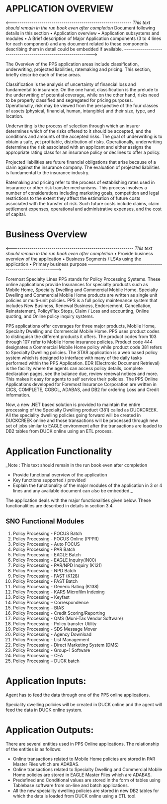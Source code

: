 # APPLICATION OVERVIEW 
<------------------------------------------------------------
*This text should remain in the run book even after completion*
 Document following details in this section
•	Application overview
•	Application subsystems and modules
•	A Brief description of Major Application components (3 to 4 lines for each component) and any document related to these components describing them in detail could be embedded if available.
-------------------------------------------------------------->

The Overview of the PPS application areas include classification, underwriting, projected liabilities, ratemaking and pricing. This section, briefly describe each of these areas.

Classification is the analysis of uncertainty of financial loss and fundamental to insurance. On the one hand, classification is the prelude to the underwriting of potential coverage, while on the other hand, risks need to be properly classified and segregated for pricing purposes. Operationally, risk may be viewed from the perspective of the four classes of assets (physical, financial, human, intangible) and their size, type, and location.

Underwriting is the process of selection through which an insurer determines which of the risks offered to it should be accepted, and the conditions and amounts of the accepted risks. The goal of underwriting is to obtain a safe, yet profitable, distribution of risks. Operationally, underwriting determines the risk associated with an applicant and either assigns the appropriate rating class for an insurance policy or declines to offer a policy.

Projected liabilities are future financial obligations that arise because of a claim against the insurance company. The evaluation of projected liabilities is fundamental to the insurance industry.

Ratemaking and pricing refer to the process of establishing rates used in insurance or other risk transfer mechanisms. This process involves a number of considerations including marketing goals, competition and legal restrictions to the extent they affect the estimation of future costs associated with the transfer of risk. Such future costs include claims, claim settlement expenses, operational and administrative expenses, and the cost of capital.

# Business Overview
  <-------------------------------------------------------------
  *This text should remain in the run book even after completion*
•	Provide business overview of the application
•	Business Segments / LSAs using the application
•	Primary business purpose
-------------------------------------------------------------->

Foremost Specialty Lines PPS stands for Policy Processing Systems. These online applications provide Insurances for specialty products such as Mobile Home, Specialty Dwelling and Commercial Mobile Home. Specialty Dwelling and Commercial Mobile Home products are written as single unit policies or multi-unit policies. PPS is a full policy maintenance system that includes New Business, Renewal Business, Endorsement, Cancellation, Reinstatement, Policy/Flex Stops, Claim / Loss and accounting, Online quoting, and Online policy inquiry systems. 

PPS applications offer coverages for three major products, Mobile Home, Specialty Dwelling and Commercial Mobile Home. PPS uses product codes to distinguish the different products it offers. The product codes from 103 through 107 refer to Mobile Home insurance policies. Product code 444 designates a Commercial Mobile Home policy while product code 381 refers to Specialty Dwelling policies. The STAR application is a web based policy system which is designed to interface with many of the daily tasks performed within the PPS Application. EDR (Electronic Document Retrieval) is the facility where the agents can access policy details, complete declaration pages, see the balance due, review renewal notices and more. This makes it easy for agents to self service their policies. The PPS Online Applications developed for Foremost Insurance Corporation are written in CICS, COMPLETE, COBOL, ADABAS, and DB2 for ordering Loss and Credit information.

Now, a new .NET based solution is provided to maintain the entire processing of the Specialty Dwelling product (381) called as DUCKCREEK. All the speciality dwelling policies going forward will be created in DUCKCREEK online and those transactions will be processed through new set of jobs similar to EAGLE environment after the transactions are loaded to DB2 tables from DUCK online using an ETL process. 


# Application Functionality
 _Note : This text should remain in the run book even after completion
* Provide functional overview of the application
* Key functions supported / provided
*	Explain the functionality of the major modules of the application in 3 or 4 lines and any available document can also be embedded._
 

The application deals with the major functionalities given below. 
These functionalities are described in details in section 3.4.
## SNO	Functional Modules
1.	 Policy Processing - FOCUS Batch
2.	 Policy Processing - FOCUS Online (PPPR)
3.	 Policy Processing - Auto FOCUS 
4.	 Policy Processing - PAR Batch
5.	 Policy Processing - EAGLE Batch
6.	 Policy Processing - EAGLE Inquiry(IN00)
7.	 Policy Processing - PAR/NPD Inquiry (K121)
8.	 Policy Processing - NPD Batch
9.	 Policy Processing - FAST (K128)
10. Policy Processing - FAST Batch
11.	Policy Processing - Generic Rating (K138)
12.	Policy Processing - KARS Microfilm Indexing
13.	Policy Processing – Keyfast
14.	Policy Processing – Correspondence
15.	Policy Processing – BIAS
16.	Policy Processing - Credit Scoring/Reporting
17.	Policy Processing - QMS (Muni-Tax Vendor Software)
18.	Policy Processing - Policy transfer Utility
19.	Policy Processing - SDS Message Mover
20.	Policy Processing - Agency Download
21.	Policy Processing - List Management
22.	Policy Processing - Direct Marketing System (DMS)
23.	Policy Processing - Group-1 Software
24.	Policy Processing – CEA
25.	Policy Processing – DUCK batch


# Application Inputs:

Agent has to feed the data through one of the PPS online applications. 

Speciality dwelling policies will be created in DUCK online and the agent will feed the data in DUCK online system.

# Application Outputs:

There are several entities used in PPS Online applications. The relationship of the entities is as follows:
*	 Online transactions related to Mobile Home policies are stored in PAR Master Files which are ADABAS.           
*	 Online transactions related to Specialty Dwelling and Commercial Mobile Home policies are stored in EAGLE Master Files which are ADABAS.           
*	 Predefined and Conditional values are stored in the form of tables using Tablebase software from on-line and batch applications. 
*	All the new speciality dwelling policies are stored in new DB2 tables for which the data is loaded from DUCK online using a ETL tool.  

